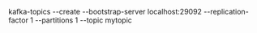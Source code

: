kafka-topics --create --bootstrap-server localhost:29092 --replication-factor 1 --partitions 1 --topic mytopic
